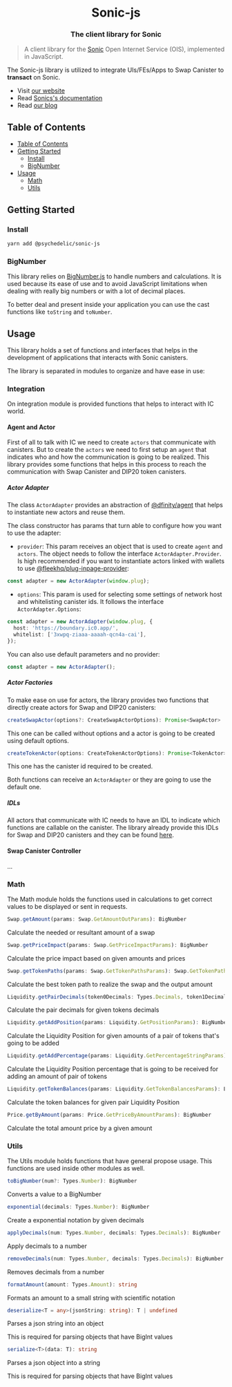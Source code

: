 <h1 align="center">Sonic-js</h1>

<h3 align="center">The client library for Sonic</h3>

> A client library for the [Sonic](https://sonic.ooo/) Open Internet Service (OIS), implemented in JavaScript.

The Sonic-js library is utilized to integrate UIs/FEs/Apps to Swap Canister to **transact** on Sonic.

- Visit [our website](https://sonic.ooo/)
- Read [Sonics's documentation](https://docs.sonic.ooo/)
- Read [our blog](https://sonic-ooo.medium.com/)

## Table of Contents

- [Table of Contents](#table-of-contents)
- [Getting Started](#getting-started)
  - [Install](#install)
  - [BigNumber](#bignumber)
- [Usage](#usage)
  - [Math](#math)
  - [Utils](#utils)

## Getting Started

### Install

```bash
yarn add @psychedelic/sonic-js
```

### BigNumber

This library relies on [BigNumber.js](https://www.npmjs.com/package/big-number) to handle numbers and calculations. It is used because its ease of use and to avoid JavaScript limitations when dealing with really big numbers or with a lot of decimal places.

To better deal and present inside your application you can use the cast functions like `toString` and `toNumber`.

## Usage

This library holds a set of functions and interfaces that helps in the development of applications that interacts with Sonic canisters.

The library is separated in modules to organize and have ease in use:

### Integration

On integration module is provided functions that helps to interact with IC world.

#### Agent and Actor

First of all to talk with IC we need to create `actors` that communicate with canisters. But to create the `actors` we need to first setup an `agent` that indicates who and how the communication is going to be realized. This library provides some functions that helps in this process to reach the communication with Swap Canister and DIP20 token canisters.

##### Actor Adapter

The class `ActorAdapter` provides an abstraction of [@dfinity/agent](https://www.npmjs.com/package/@dfinity/agent) that helps to instantiate new actors and reuse them.

The class constructor has params that turn able to configure how you want to use the adapter:

- `provider`: This param receives an object that is used to create `agent` and `actors`. The object needs to follow the interface `ActorAdapter.Provider`. Is high recommended if you want to instantiate actors linked with wallets to use [@fleekhq/plug-inpage-provider](https://www.npmjs.com/package/@fleekhq/plug-inpage-provider):

```ts
const adapter = new ActorAdapter(window.plug);
```

- `options`: This param is used for selecting some settings of network host and whitelisting canister ids. It follows the interface `ActorAdapter.Options`:

```ts
const adapter = new ActorAdapter(window.plug, {
  host: 'https://boundary.ic0.app/',
  whitelist: ['3xwpq-ziaaa-aaaah-qcn4a-cai'],
});
```

You can also use default parameters and no provider:

```ts
const adapter = new ActorAdapter();
```

##### Actor Factories

To make ease on use for actors, the library provides two functions that directly create actors for Swap and DIP20 canisters:

```ts
createSwapActor(options?: CreateSwapActorOptions): Promise<SwapActor>
```

This one can be called without options and a actor is going to be created using default options.

```ts
createTokenActor(options: CreateTokenActorOptions): Promise<TokenActor>
```

This one has the canister id required to be created.

Both functions can receive an `ActorAdapter` or they are going to use the default one.

##### IDLs

All actors that communicate with IC needs to have an IDL to indicate which functions are callable on the canister. The library already provide this IDLs for Swap and DIP20 canisters and they can be found [here](src/declarations/did).

#### Swap Canister Controller

...

### Math

The Math module holds the functions used in calculations to get correct values to be displayed or sent in requests.

```ts
Swap.getAmount(params: Swap.GetAmountOutParams): BigNumber
```

Calculate the needed or resultant amount of a swap

```ts
Swap.getPriceImpact(params: Swap.GetPriceImpactParams): BigNumber
```

Calculate the price impact based on given amounts and prices

```ts
Swap.getTokenPaths(params: Swap.GetTokenPathsParams): Swap.GetTokenPathsResult
```

Calculate the best token path to realize the swap and the output amount

```ts
Liquidity.getPairDecimals(token0Decimals: Types.Decimals, token1Decimals: Types.Decimals): Types.Decimals
```

Calculate the pair decimals for given tokens decimals

```ts
Liquidity.getAddPosition(params: Liquidity.GetPositionParams): BigNumber
```

Calculate the Liquidity Position for given amounts of a pair of tokens that's going to be added

```ts
Liquidity.getAddPercentage(params: Liquidity.GetPercentageStringParams): BigNumber
```

Calculate the Liquidity Position percentage that is going to be received for adding an amount of pair of tokens

```ts
Liquidity.getTokenBalances(params: Liquidity.GetTokenBalancesParams): Liquidity.GetTokenBalancesResult
```

Calculate the token balances for given pair Liquidity Position

```ts
Price.getByAmount(params: Price.GetPriceByAmountParams): BigNumber
```

Calculate the total amount price by a given amount

### Utils

The Utils module holds functions that have general propose usage. This functions are used inside other modules as well.

```ts
toBigNumber(num?: Types.Number): BigNumber
```

Converts a value to a BigNumber

```ts
exponential(decimals: Types.Number): BigNumber
```

Create a exponential notation by given decimals

```ts
applyDecimals(num: Types.Number, decimals: Types.Decimals): BigNumber
```

Apply decimals to a number

```ts
removeDecimals(num: Types.Number, decimals: Types.Decimals): BigNumber
```

Removes decimals from a number

```ts
formatAmount(amount: Types.Amount): string
```

Formats an amount to a small string with scientific notation

```ts
deserialize<T = any>(jsonString: string): T | undefined
```

Parses a json string into an object

This is required for parsing objects that have BigInt values

```ts
serialize<T>(data: T): string
```

Parses a json object into a string

This is required for parsing objects that have BigInt values
